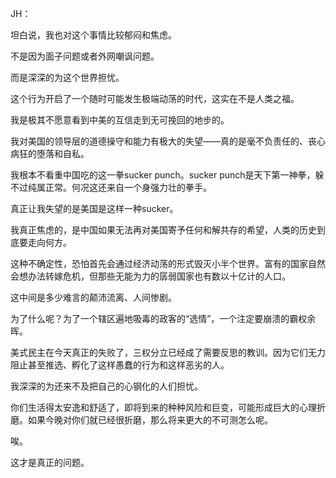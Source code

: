 JH：

坦白说，我也对这个事情比较郁闷和焦虑。

不是因为面子问题或者外网嘲讽问题。

而是深深的为这个世界担忧。

这个行为开启了一个随时可能发生极端动荡的时代，这实在不是人类之福。

我是极其不愿意看到中美的互信走到无可挽回的地步的。

我对美国的领导层的道德操守和能力有极大的失望——真的是毫不负责任的、丧心病狂的堕落和自私。

我根本不看重中国吃的这一拳sucker punch。sucker punch是天下第一神拳，躲不过纯属正常。何况这还来自一个身强力壮的拳手。

真正让我失望的是美国是这样一种sucker。

我真正焦虑的，是中国如果无法再对美国寄予任何和解共存的希望，人类的历史到底要走向何方。

这种不确定性，恐怕首先会通过经济动荡的形式毁灭小半个世界。富有的国家自然会想办法转嫁危机，但那些无能为力的孱弱国家也有数以十亿计的人口。

这中间是多少难言的颠沛流离、人间惨剧。

为了什么呢？为了一个辖区遍地吸毒的政客的“选情”，一个注定要崩溃的霸权余晖。

美式民主在今天真正的失败了，三权分立已经成了需要反思的教训。因为它们无力阻止甚至推选、孵化了这样愚蠢的行为和这样恶劣的人。

我深深的为还来不及把自己的心钢化的人们担忧。

你们生活得太安逸和舒适了，即将到来的种种风险和巨变，可能形成巨大的心理折磨。如果今晚对你们就已经很折磨，那么将来更大的不可测怎么呢。

唉。

这才是真正的问题。

